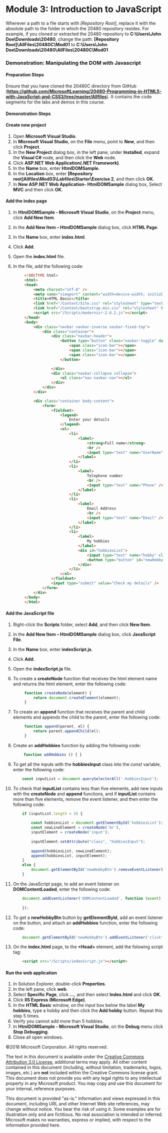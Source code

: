 # Module 3: Introduction to JavaScript
Wherever a path to a file starts with *[Repository Root]*, replace it with the absolute path to the folder in which the 20480 repository resides. For example, if you cloned or extracted the 20480 repository to **C:\Users\John Doe\Downloads\20480**, change the path: **[Repository Root]\AllFiles\20480C\Mod01** to **C:\Users\John Doe\Downloads\20480\AllFiles\20480C\Mod01**

### Demonstration: Manipulating the DOM with Javascript

#### Preparation Steps 

Ensure that you have cloned the 20480C directory from GitHub (**https://github.com/MicrosoftLearning/20480-Programming-in-HTML5-with-JavaScript-and-CSS3/tree/master/Allfiles**). It contains the code segments for the labs and demos in this course. 

#### Demonstration Steps

#### Create new project

1. Open **Microsoft Visual Studio**.
2. In **Microsoft Visual Studio**, on the **File** menu, point to **New**, and then click **Project**.
3. In the **New Project** dialog box, in the left pane, under **Installed**, expand the **Visual C#** node, and then click the **Web** node.
4. Click **ASP.NET Web Application(.NET Framework)**.
5. In the **Name** box, enter **HtmlDOMSample**.
6. In the **Location** box, enter **[Repository root]Allfiles\Mod03\Labfiles\Starter\Exercise 2**, and then click **OK**.
7. In **New ASP.NET Web Application- HtmlDOMSample** dialog box, Select **MVC** and then click **OK**.

#### Add the index page

1. In **HtmlDOMSample - Microsoft Visual Studio**, on the **Project** menu, click **Add New Item**.

2. In the **Add New Item – HtmlDOMSample** dialog box, click **HTML Page**.

3. In the **Name** box, enter **index.html**.

4. Click **Add**.

5. Open the **index.html** file.

6. In the file, add the following code:

   ```html
        <!DOCTYPE html>
        <html>
        <head>
            <meta charset="utf-8" />
            <meta name="viewport" content="width=device-width, initial-scale=1.0">
            <title>HTML Basic</title>
            <link href="/Content/Site.css" rel="stylesheet" type="text/css" />
            <link href="/Content/bootstrap.min.css" rel="stylesheet" type="text/css" />
            <script src="/Scripts/modernizr-2.6.2.js"></script>
        </head>
        <body>
            <div class="navbar navbar-inverse navbar-fixed-top">
                <div class="container">
                    <div class="navbar-header">
                        <button type="button" class="navbar-toggle" data-toggle="collapse" data-target=".navbar-collapse">
                            <span class="icon-bar"></span>
                            <span class="icon-bar"></span>
                            <span class="icon-bar"></span>
                        </button>
   
                    </div>
                    <div class="navbar-collapse collapse">
                        <ul class="nav navbar-nav"></ul>
                    </div>
                </div>
            </div>
   
            <div class="container body-content">
                <form>
                    <fieldset>
                        <legend>
                            Enter your details
                        </legend>
                        <ol>
                            <li>
                                <label>
                                    <strong>Full name</strong>
                                    <br />
                                    <input type="text" name="UserName" />
                                </label>
                            </li>
                            <li>
                                <label>
                                    Telephone number
                                    <br />
                                    <input type="text" name="Phone" />
                                </label>
                            </li>
                            <li>
                                <label>
                                    Email Address
                                    <br />
                                    <input type="text" name="Email" />
                                </label>
                            </li>
                            <li>
                                <label>
                                    My hobbies
                                </label>
                                <div id="hobbiesList">
                                    <input type="text" name="hobby" class="hobbiesInput" />
                                    <button type="button" id="newHobbyBtn">Add hobby</button>
                                </div>
                            </li>
                        </ol>
                    </fieldset>
                    <input type="submit" value="Check my details" />
                </form>
            </div>
        </body>
        </html>
   ```

#### Add the JavaScript file

1. Right-click the **Scripts** folder, select **Add**, and then click **New Item**.

2. In the **Add New Item – HtmlDOMSample** dialog box, click **JavaScript File**.

3. In the **Name** box, enter **indexScript.js**.

4. Click **Add**.

5. Open the **indexScript.js** file.

6. To create a **createNode** function that receives the html element name and returns the html element, enter the following code:

   ```javascript
        function createNode(element) {
            return document.createElement(element);
        }
   ```

7. To create an **append** function that receives the parent and child elements and appends the child to the parent, enter the following code:

   ```javascript
        function append(parent, el) {
            return parent.appendChild(el);
        }
   ```

8. Create an **addHobbies** function by adding the following code:

```javascript
        function addHobbies () { }
```

9. To get all the inputs with the **hobbiesInput** class into the *const* variable, enter the following code:

   ```javascript
       const inputList = document.querySelectorAll('.hobbiesInput');
   ```

10. To check that **inputList** contains less than five elements, add new inputs with the **createNode** and **append** functions,  and if **inputList** contains more than five elements, remove the event listener, and then enter the following code:

    ```javascript
        if (inputList.length < 5) {
        
            const hobbiesList = document.getElementById('hobbiesList');        
            const newLineElement = createNode('br'),
            inputElement = createNode('input');
        
            inputElement.setAttribute("class", "hobbiesInput");
        
            append(hobbiesList, newLineElement);
            append(hobbiesList, inputElement);
        }
        else {
            document.getElementById('newHobbyBtn').removeEventListener('click', addHobbies);
        }
    ```

11. On the JavaScript page, to add an event listener on **DOMContentLoaded**, enter the following code:

    ```javascript
        document.addEventListener('DOMContentLoaded', function (event) {
            
        });
    ```

12. To get a **newHobbyBtn** button by **getElementById**, add an event listener on the button, and attach an **addHobbies** function, enter the following code:

    ```javascript
        document.getElementById('newHobbyBtn').addEventListener('click', addHobbies);
    ```

13. On the **index.html** page, to the **&lt;Head&gt;** element, add the folowing script tag:

    ```html
        <script src="/Scripts/indexScript.js"></script>
    ```

#### Run the web application

1.	In Solution Explorer, double-click **Properties**.
2.	In the left pane, click **web**.
3.	Select **Specific Page**, click **...**, and then select **Index.html** and click **OK**. 
4.	Click **IIS Express (Microsoft Edge)**.
5.	In the **HTML Basic** window, on the input box below the label **My hobbies**, type a hobby and then click the **Add hobby** button. Repeat this step 5 times.
6.	Verify you cannot add more than 5 hobbies.
7.	In **HtmlDOMSample - Microsoft Visual Studio**, on the **Debug** menu click **Stop Debugging**.
8.	Close all open windows.

©2018 Microsoft Corporation. All rights reserved.

The text in this document is available under the [Creative Commons Attribution 3.0 License](https://creativecommons.org/licenses/by/3.0/legalcode), additional terms may apply. All other content contained in this document (including, without limitation, trademarks, logos, images, etc.) are **not** included within the Creative Commons license grant. This document does not provide you with any legal rights to any intellectual property in any Microsoft product. You may copy and use this document for your internal, reference purposes.

This document is provided &quot;as-is.&quot; Information and views expressed in this document, including URL and other Internet Web site references, may change without notice. You bear the risk of using it. Some examples are for illustration only and are fictitious. No real association is intended or inferred. Microsoft makes no warranties, express or implied, with respect to the information provided here.
